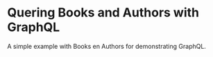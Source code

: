 # Quering Books and Authors with GraphQL
A simple example with Books en Authors for demonstrating GraphQL. 
